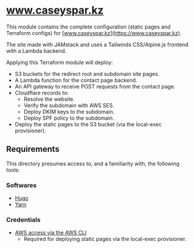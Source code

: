 # www.caseyspar.kz
This module contains the complete configuration (static pages and Terraform configs) for
[www.caseyspar.kz](https://www.caseyspar.kz).

The site made with JAMstack and uses a Tailwinds CSS/Alpine.js frontend with a Lambda backend.

Applying this Terraform module will deploy:
* S3 buckets for the redirect root and subdomain site pages.
* A Lambda function for the contact page backend.
* An API gateway to receive POST requests from the contact page.
* Cloudflare records to:
    * Resolve the website.
    * Verify the subdomain with AWS SES.
    * Deploy DKIM keys to the subdomain.
    * Deploy SPF policy to the subdomain.
* Deploy the static pages to the S3 bucket (via the local-exec provisioner).

## Requirements
This directory presumes access to, and a familiarity with, the following tools:

### Softwares
* [Hugo](https://gohugo.io/installation/)
* [Yarn](https://classic.yarnpkg.com/lang/en/docs/install/#debian-stable)


### Credentials
* [AWS access via the AWS CLI](https://docs.aws.amazon.com/signin/latest/userguide/command-line-sign-in.html)
    * Required for deploying static pages via the local-exec provisioner.
